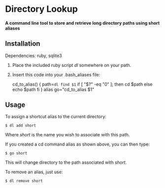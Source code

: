 Directory Lookup
================

#### A command line tool to store and retrieve long directory paths using short aliases ####

Installation
------------

Dependencies: ruby, sqlite3

1. Place the included ruby script *dl* somewhere on your path.
2. Insert this code into your .bash_aliases file:

    cd_to_alias() {
      path=`dl find $1`
      if [ "$?" -eq "0" ]; then
        cd $path
      else
        echo $path
      fi
    }
    alias go="cd_to_alias $1"

Usage
-----

To assign a shortcut alias to the current directory:

    $ dl add short

Where *short* is the name you wish to associate with this path.

If you created a cd command alias as shown above, you can then type:

    $ go short

This will change directory to the path associated with *short*.

To remove an alias, just use:

    $ dl remove short

